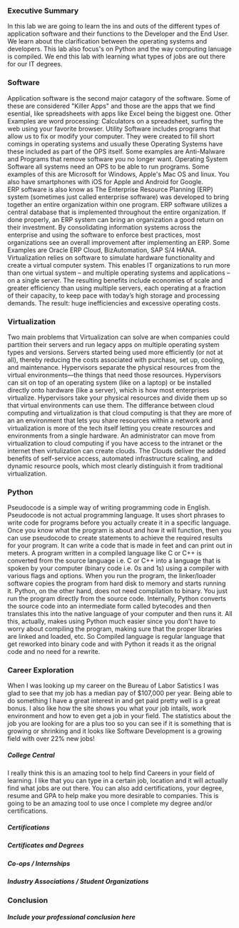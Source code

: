 ### Executive Summary
 In this lab we are going to learn the ins and outs of the different types of application software and their functions to the Developer and the End User. We learn about the clarification between the operating systems and developers. This lab also focus's on Python and the way computing lanuage is compiled. We end this lab with learning what types of jobs are out there for our IT degrees.

### Software
  Application software is the second major catagory of the software. Some of these are considered "Killer Apps" and those are the apps that we find esential, like spreadsheets with apps like Excel being the biggest one. Other Examples are word processing: Calculators on a spreadsheet, surfing the web using your favorite browser. 
  Utility Software includes programs that allow us to fix or modify your computer. They were created to fill short comings in operating systems and usually these Operating Systems have these included as part of the OPS itself. Some examples are Anti-Malware and Programs that remove software you no longer want.
  Operating System Software all systems need an OPS to be able to run programs. Some examples of this are Microsoft for Windows, Apple's Mac OS and linux. You also have smartphones with iOS for Apple and Android for Google.  
  ERP software is also know as The Enterprise Resource Planning (ERP) system (sometimes just called enterprise software) was developed to bring together an entire organization within one program. ERP software utilizes a central database that is implemented throughout the entire organization. If done properly, an ERP system can bring an organization a good return on their investment. By consolidating information systems across the enterprise and using the software to enforce best practices, most organizations see an overall improvement after implementing an ERP. Some Examples are Oracle ERP Cloud, BizAutomation, SAP S/4 HANA.
  Virtualization relies on software to simulate hardware functionality and create a virtual computer system. This enables IT organizations to run more than one virtual system – and multiple operating systems and applications – on a single server. The resulting benefits include economies of scale and greater efficiency than using multiple servers, each operating at a fraction of their capacity, to keep pace with today’s high storage and processing demands. The result: huge inefficiencies and excessive operating costs.
### Virtualization
  Two main problems that Virtualization can solve are when companies could partition their servers and run legacy apps on multiple operating system types and versions. Servers started being used more efficiently (or not at all), thereby reducing the costs associated with purchase, set up, cooling, and maintenance. 
  Hypervisors separate the physical resources from the virtual environments—the things that need those resources. Hypervisors can sit on top of an operating system (like on a laptop) or be installed directly onto hardware (like a server), which is how most enterprises virtualize. Hypervisors take your physical resources and divide them up so that virtual environments can use them. The differance between cloud computing and virtualization is that cloud computing is that they are more of an an environment that lets you share resources within a network and virtualization is more of the tech itself letting you create resources and environments from a single hardware. An administrator can move from virtualization to cloud computing if you have access to the intranet or the internet then virtulization can create clouds. The Clouds deliver the added benefits of self-service access, automated infrastructure scaling, and dynamic resource pools, which most clearly distinguish it from traditional virtualization.
### Python
 Pseudocode is a simple way of writing programming code in English. Pseudocode is not actual programming language. It uses short phrases to write code for programs before you actually create it in a specific language. Once you know what the program is about and how it will function, then you can use pseudocode to create statements to achieve the required results for your program. It can write a code that is made in feet and can print out in meters.
 A program written in a compiled language like C or C++ is converted from the source language i.e. C or C++ into a language that is spoken by your computer (binary code i.e. 0s and 1s) using a compiler with various flags and options. When you run the program, the linker/loader software copies the program from hard disk to memory and starts running it.
Python, on the other hand, does not need compilation to binary. You just run the program directly from the source code. Internally, Python converts the source code into an intermediate form called bytecodes and then translates this into the native language of your computer and then runs it. All this, actually, makes using Python much easier since you don't have to worry about compiling the program, making sure that the proper libraries are linked and loaded, etc. So Compiled language is regular language that get reworked into binary code and with Python it reads it as the orignal code and no need for a rewrite.
### Career Exploration
 When I was looking up my career on the Bureau of Labor Satistics I was glad to see that my job has a median pay of $107,000 per year. Being able to do something I have a great interest in and get paid pretty well is a great bonus. I also like how the site shows you what your job intails, work environment and how to even get a job in your field. The statistics about the job you are looking for are a plus too so you can see if it is something that is growing or shrinking and it looks like Software Development is a growing field with over 22% new jobs!
##### College Central
 I really think this is an amazing tool to help find Careers in your field of learning. I like that you can type in a certain job, location and it will actually find what jobs are out there. You can also add certifications, your degree, resume and GPA to help make you more desirable to companies. This is going to be an amazing tool to use once I complete my degree and/or certifications.
##### Certifications
##### Certificates and Degrees
##### Co-ops / Internships
##### Industry Associations / Student Organizations
### Conclusion
##### Include your professional conclusion here
